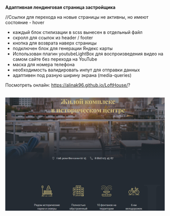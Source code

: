 **Адаптивная лендинговая страница застройщика**

//Ссылки для перехода на новые страницы не активны, но имеют состояние - hover

* каждый блок стилизации в scss вынесен в отдельный файл
* скролл для ссылок из header / footer
* кнопка для возврата наверх страницы
* подключен блок для генерации Яндекс карты
* Использован плагин youtubeLightBox для воспроизведения видео на самом сайте без перехода на YouTube
* маска для номера телефона
* необходимость валидировать инпут для отправки данных 
* адаптивен под разную ширину экрана (media-queries)

Посмотреть онлайн: https://alinak96.github.io/LoftHouse/? <br>
<br>

![Вид:](./img/loftHouseFinal.png)